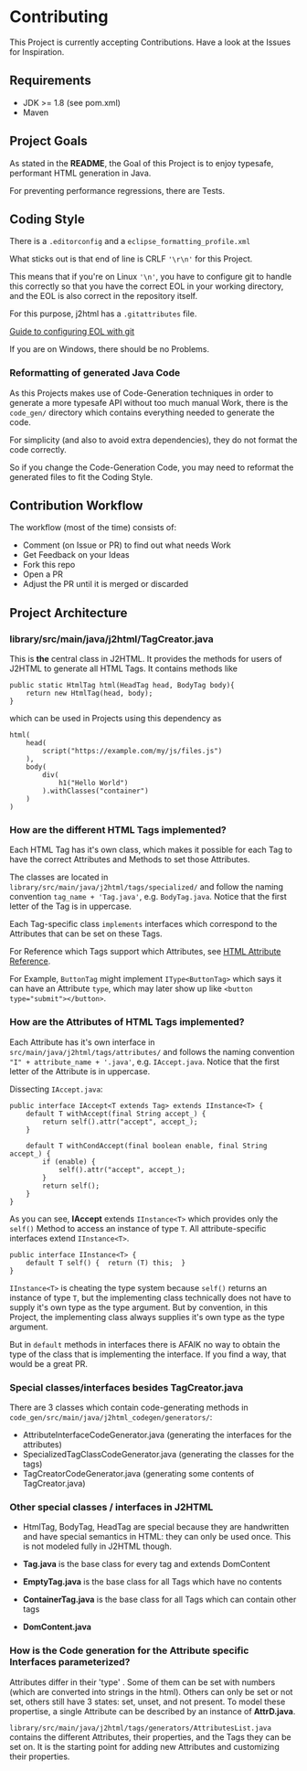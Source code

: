 # Contributing

This Project is currently accepting Contributions.
Have a look at the Issues for Inspiration.

## Requirements

- JDK >= 1.8 (see pom.xml)
- Maven

## Project Goals

As stated in the **README**, the Goal of this Project is to enjoy typesafe, performant HTML generation in Java.

For preventing performance regressions, there are Tests.

## Coding Style 

There is a ```.editorconfig``` and a ```eclipse_formatting_profile.xml```

What sticks out is that end of line is CRLF ```'\r\n'``` for this Project.

This means that if you're on Linux ```'\n'```, you have to configure git to handle this
correctly so that you have the correct EOL in your working directory,
and the EOL is also correct in the repository itself.

For this purpose, j2html has a ```.gitattributes``` file.

[Guide to configuring EOL with git](https://docs.github.com/en/github/using-git/configuring-git-to-handle-line-endings)

If you are on Windows, there should be no Problems.

### Reformatting of generated Java Code

As this Projects makes use of Code-Generation techniques in order to generate a more typesafe API without too much manual Work,
there is the ```code_gen/``` directory which contains everything needed to generate the code.

For simplicity (and also to avoid extra dependencies), they do not format the code correctly. 

So if you change the Code-Generation Code, you may need to reformat the generated files to fit the Coding Style.

## Contribution Workflow

The workflow (most of the time) consists of:

- Comment (on Issue or PR) to find out what needs Work
- Get Feedback on your Ideas
- Fork this repo
- Open a PR 
- Adjust the PR until it is merged or discarded

## Project Architecture

### library/src/main/java/j2html/TagCreator.java

This is **the** central class in J2HTML. It provides the methods 
for users of J2HTML to generate all HTML Tags.
It contains methods like
```
public static HtmlTag html(HeadTag head, BodyTag body){
    return new HtmlTag(head, body);
}
```
which can be used in Projects using this dependency as 
```
html(
    head(
        script("https://example.com/my/js/files.js")
    ),
    body(
        div(
            h1("Hello World")
        ).withClasses("container")
    )
)
```

### How are the different HTML Tags implemented?

Each HTML Tag has it's own class, which makes it possible for each Tag to have
the correct Attributes and Methods to set those Attributes.

The classes are located in ```library/src/main/java/j2html/tags/specialized/``` and follow the naming convention ```tag_name + 'Tag.java'```, e.g. ```BodyTag.java```.
Notice that the first letter of the Tag is in uppercase.

Each Tag-specific class ```implements``` interfaces which correspond to the Attributes that can be set on these Tags.

For Reference which Tags support which Attributes, see [HTML Attribute Reference](https://www.w3schools.com/tags/ref_attributes.asp).

For Example, ```ButtonTag``` might implement ```IType<ButtonTag>``` which says it can have an Attribute ```type```, which may later show up like ```<button type="submit"></button>```.

### How are the Attributes of HTML Tags implemented?

Each Attribute has it's own interface in ```src/main/java/j2html/tags/attributes/``` and follows the naming convention ```"I" + attribute_name + '.java'```, e.g. ```IAccept.java```. Notice that the first letter of the Attribute is in uppercase.

Dissecting ```IAccept.java```:

```
public interface IAccept<T extends Tag> extends IInstance<T> {
    default T withAccept(final String accept_) {
        return self().attr("accept", accept_);
    }

    default T withCondAccept(final boolean enable, final String accept_) {
        if (enable) {
            self().attr("accept", accept_);
        }
        return self();
    }
}
```

As you can see, **IAccept** extends ```IInstance<T>``` which provides only the ```self()``` Method to access an instance of type ```T```.
All attribute-specific interfaces extend ```IInstance<T>```.

```
public interface IInstance<T> {
    default T self() {  return (T) this;  }
}
```

```IInstance<T>``` is cheating the type system because ```self()``` returns an instance of type ```T```, but the implementing class
technically does not have to supply it's own type as the type argument. But by convention, in this Project, the implementing class 
always supplies it's own type as the type argument.

But in ```default``` methods in interfaces there is AFAIK no way to obtain the type of the class that is implementing the interface.
If you find a way, that would be a great PR.

### Special classes/interfaces besides TagCreator.java

There are 3 classes which contain code-generating methods in ```code_gen/src/main/java/j2html_codegen/generators/```:

- AttributeInterfaceCodeGenerator.java (generating the interfaces for the attributes)
- SpecializedTagClassCodeGenerator.java (generating the classes for the tags)
- TagCreatorCodeGenerator.java (generating some contents of TagCreator.java)

### Other special classes / interfaces in J2HTML

- HtmlTag, BodyTag, HeadTag are special because they are handwritten and have special semantics in HTML: they can only be used once. 
  This is not modeled fully in J2HTML though.

- **Tag.java** is the base class for every tag and extends DomContent
- **EmptyTag.java** is the base class for all Tags which have no contents
- **ContainerTag.java** is the base class for all Tags which can contain other tags
- **DomContent.java** 

### How is the Code generation for the Attribute specific Interfaces parameterized?

Attributes differ in their 'type' . Some of them can be set with numbers (which are converted into strings in the html). 
Others can only be set or not set, others still have 3 states: set, unset, and not present. 
To model these propertise, a single Attribute can be described by an instance of **AttrD.java**.

```library/src/main/java/j2html/tags/generators/AttributesList.java```  contains the different Attributes, their properties,
and the Tags they can be set on. It is the starting point for adding new Attributes and customizing their properties.


